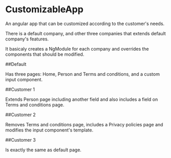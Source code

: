 # CustomizableApp

An angular app that can be customized according to the customer's needs.

There is a default company, and other three companies that extends default company's features.

It basicaly creates a NgModule for each company and overrides the components that should be modified.

##Default

Has three pages: Home, Person and Terms and conditions, and a custom input component.

##Customer 1

Extends Person page including another field and also includes a field on Terms and conditions page.

##Customer 2

Removes Terms and conditions page, includes a Privacy policies page and modifies the input component's template.

##Customer 3

Is exactly the same as default page.